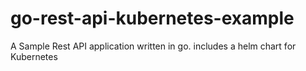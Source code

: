 # go-rest-api-kubernetes-example
A Sample Rest API application written in go. includes a helm chart for Kubernetes
